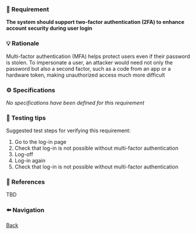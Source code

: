 ### 📌 Requirement
**The system should support two-factor authentication (2FA) to enhance account security during user login**


### 💡 Rationale 
Multi-factor authentication (MFA) helps protect users even if their password is stolen. To impersonate a user, an attacker would need not only the password but also a second factor, such as a code from an app or a hardware token, making unauthorized access much more difficult


### ⚙️ Specifications 
_No specifications have been defined for this requirement_


### 🧪 Testing tips 
Suggested test steps for verifying this requirement:
1. Go to the log-in page
2. Check that log-in is not possible without multi-factor authentication
3. Log-off
4. Log-in again
5. Check that log-in is not possible without multi-factor authentication


### 🔗 References 
TBD


### ⬅️ Navigation 

[Back](Readme.md)
